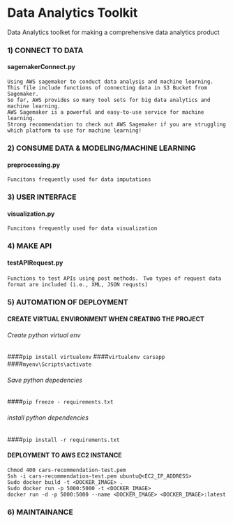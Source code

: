 # Data Analytics Toolkit
Data Analytics toolket for making a comprehensive data analytics product

### 1) CONNECT TO DATA
#### sagemakerConnect.py
`Using AWS sagemaker to conduct data analysis and machine learning.`<br /> 
`This file include functions of connecting data in S3 Bucket from Sagemaker.` <br /> 
`So far, AWS provides so many tool sets for big data analytics and machine learning. ` <br /> 
`AWS Sagemaker is a powerful and easy-to-use service for machine learning. ` <br /> 
`Strong recommendation to check out AWS Sagemaker if you are struggling which platform to use for machine learning! `<br /> 

### 2) CONSUME DATA & MODELING/MACHINE LEARNING
#### preprocessing.py
`Funcitons frequently used for data imputations`


### 3) USER INTERFACE
#### visualization.py
`Funcitons frequently used for data visualization`


### 4) MAKE API
#### testAPIRequest.py
`Functions to test APIs using post methods. `
`Two types of request data format are included (i.e., XML, JSON requsts)`


### 5) AUTOMATION OF DEPLOYMENT
#### CREATE VIRTUAL ENVIRONMENT WHEN CREATING THE PROJECT
###### Create python virtual env
####`pip install virtualenv`
####`virtualenv carsapp`
####`myenv\Scripts\activate`

###### Save python depedencies
####`pip freeze - requirements.txt`

###### install python dependencies
####`pip install -r requirements.txt`

#### DEPLOYMENT TO AWS EC2 INSTANCE
`Chmod 400 cars-recommendation-test.pem `<br /> 
`Ssh -i cars-recommendation-test.pem ubuntu@<EC2_IP_ADDRESS> `<br /> 
`Sudo docker build -t <DOCKER_IMAGE> .`<br /> 
`Sudo docker run -p 5000:5000 -t <DOCKER_IMAGE>`<br /> 
`docker run -d -p 5000:5000 --name <DOCKER_IMAGE> <DOCKER_IMAGE>:latest`<br /> 


### 6) MAINTAINANCE 

